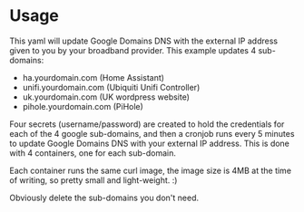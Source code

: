 # Usage

This yaml will update Google Domains DNS with the external IP address given to you by your broadband provider. This example updates 4 sub-domains:
  - ha.yourdomain.com      (Home Assistant)
  - unifi.yourdomain.com   (Ubiquiti Unifi Controller)
  - uk.yourdomain.com      (UK wordpress website)
  - pihole.yourdomain.com  (PiHole)

Four secrets (username/password) are created to hold the credentials for each of the 4 google sub-domains, and then a cronjob runs every 5 minutes to update Google Domains DNS with your external IP address. This is done with 4 containers, one for each sub-domain. 

Each container runs the same curl image, the image size is 4MB at the time of writing, so pretty small and light-weight. :) 

Obviously delete the sub-domains you don't need.
